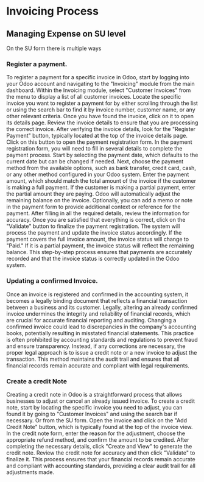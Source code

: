 # Invoicing Process

## Managing Expense on SU level

On the SU form there is multiple ways

### Register a payment.

To register a payment for a specific invoice in Odoo, start by logging into your Odoo account and navigating to the "Invoicing" module from the main dashboard. Within the Invoicing module, select "Customer Invoices" from the menu to display a list of all customer invoices. Locate the specific invoice you want to register a payment for by either scrolling through the list or using the search bar to find it by invoice number, customer name, or any other relevant criteria. Once you have found the invoice, click on it to open its details page. Review the invoice details to ensure that you are processing the correct invoice. After verifying the invoice details, look for the "Register Payment" button, typically located at the top of the invoice details page. Click on this button to open the payment registration form. In the payment registration form, you will need to fill in several details to complete the payment process. Start by selecting the payment date, which defaults to the current date but can be changed if needed. Next, choose the payment method from the available options, such as bank transfer, credit card, cash, or any other method configured in your Odoo system. Enter the payment amount, which should match the total amount of the invoice if the customer is making a full payment. If the customer is making a partial payment, enter the partial amount they are paying. Odoo will automatically adjust the remaining balance on the invoice. Optionally, you can add a memo or note in the payment form to provide additional context or reference for the payment. After filling in all the required details, review the information for accuracy. Once you are satisfied that everything is correct, click on the "Validate" button to finalize the payment registration. The system will process the payment and update the invoice status accordingly. If the payment covers the full invoice amount, the invoice status will change to "Paid." If it is a partial payment, the invoice status will reflect the remaining balance. This step-by-step process ensures that payments are accurately recorded and that the invoice status is correctly updated in the Odoo system.

### Updating a confirmed Invoice.

Once an invoice is registered and confirmed in the accounting system, it becomes a legally binding document that reflects a financial transaction between a business and its customer. Legally, altering an already confirmed invoice undermines the integrity and reliability of financial records, which are crucial for accurate financial reporting and auditing. Changing a confirmed invoice could lead to discrepancies in the company's accounting books, potentially resulting in misstated financial statements. This practice is often prohibited by accounting standards and regulations to prevent fraud and ensure transparency. Instead, if any corrections are necessary, the proper legal approach is to issue a credit note or a new invoice to adjust the transaction. This method maintains the audit trail and ensures that all financial records remain accurate and compliant with legal requirements.

### Create a credit Note

Creating a credit note in Odoo is a straightforward process that allows businesses to adjust or cancel an already issued invoice. To create a credit note, start by locating the specific invoice you need to adjust, you can found it by going to "Customer Invoices" and using the search bar if necessary. Or from the SU form. Open the invoice and click on the "Add Credit Note" button, which is typically found at the top of the invoice view. In the credit note form, enter the reason for the adjustment, choose the appropriate refund method, and confirm the amount to be credited. After completing the necessary details, click "Create and View" to generate the credit note. Review the credit note for accuracy and then click "Validate" to finalize it. This process ensures that your financial records remain accurate and compliant with accounting standards, providing a clear audit trail for all adjustments made.
